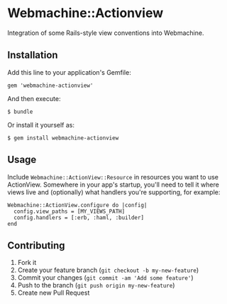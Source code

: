 # Webmachine::Actionview

Integration of some Rails-style view conventions into Webmachine.

## Installation

Add this line to your application's Gemfile:

    gem 'webmachine-actionview'

And then execute:

    $ bundle

Or install it yourself as:

    $ gem install webmachine-actionview

## Usage

Include `Webmachine::ActionView::Resource` in resources you want to use ActionView. Somewhere in your app's
startup, you'll need to tell it where views live and (optionally) what handlers you're supporting, for example:

    Webmachine::ActionView.configure do |config|
      config.view_paths = [MY_VIEWS_PATH]
      config.handlers = [:erb, :haml, :builder]
    end

## Contributing

1. Fork it
2. Create your feature branch (`git checkout -b my-new-feature`)
3. Commit your changes (`git commit -am 'Add some feature'`)
4. Push to the branch (`git push origin my-new-feature`)
5. Create new Pull Request
